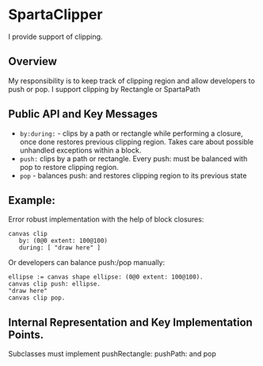# SpartaClipper

I provide support of clipping.

## Overview

My responsibility is to keep track of clipping region and allow developers to push or pop.
I support clipping by Rectangle or SpartaPath

## Public API and Key Messages

- `by:during:` - clips by a path or rectangle while performing a closure, once done restores previous clipping region. Takes care about possible unhandled exceptions within a block.
- `push:` clips by a path or rectangle. Every push: must be balanced with pop to restore clipping region.
- `pop` - balances push: and restores clipping region to its previous state

## Example:

Error robust implementation with the help of block closures:
```smalltalk
canvas clip
   by: (0@0 extent: 100@100)
   during: [ "draw here" ]
```

Or developers can balance push:/pop manually:
```smalltalk
ellipse := canvas shape ellipse: (0@0 extent: 100@100).
canvas clip push: ellipse.
"draw here"
canvas clip pop.
```

## Internal Representation and Key Implementation Points.

Subclasses must implement pushRectangle: pushPath: and pop
